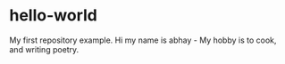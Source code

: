 # hello-world

My first repository example.
Hi my name is abhay - 
My hobby is to cook, and writing poetry.
